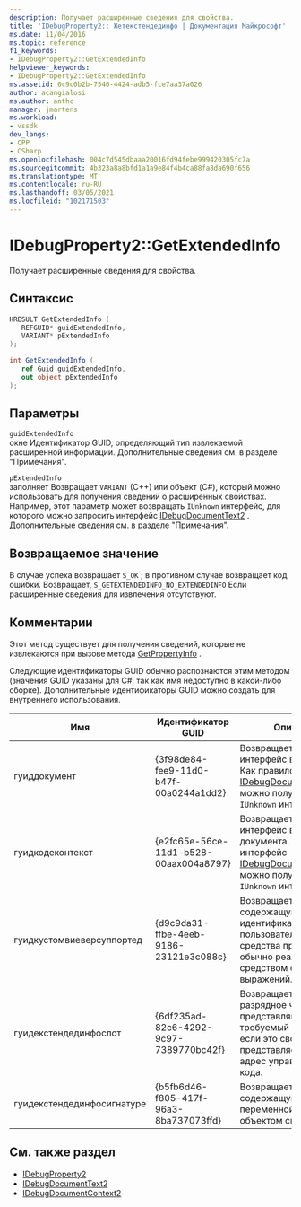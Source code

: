 ```yaml
---
description: Получает расширенные сведения для свойства.
title: 'IDebugProperty2:: Жетекстендединфо | Документация Майкрософт'
ms.date: 11/04/2016
ms.topic: reference
f1_keywords:
- IDebugProperty2::GetExtendedInfo
helpviewer_keywords:
- IDebugProperty2::GetExtendedInfo
ms.assetid: 0c9c0b2b-7540-4424-adb5-fce7aa37a026
author: acangialosi
ms.author: anthc
manager: jmartens
ms.workload:
- vssdk
dev_langs:
- CPP
- CSharp
ms.openlocfilehash: 004c7d545dbaaa20016fd94febe999420305fc7a
ms.sourcegitcommit: 4b323a8a8bfd1a1a9e84f4b4ca88fa8da690f656
ms.translationtype: MT
ms.contentlocale: ru-RU
ms.lasthandoff: 03/05/2021
ms.locfileid: "102171503"
---
```

# <a name="idebugproperty2getextendedinfo"></a>IDebugProperty2::GetExtendedInfo
Получает расширенные сведения для свойства.

## <a name="syntax"></a>Синтаксис

```cpp
HRESULT GetExtendedInfo ( 
   REFGUID* guidExtendedInfo,
   VARIANT* pExtendedInfo
);
```

```csharp
int GetExtendedInfo ( 
   ref Guid guidExtendedInfo,
   out object pExtendedInfo
);
```

## <a name="parameters"></a>Параметры
`guidExtendedInfo`\
окне Идентификатор GUID, определяющий тип извлекаемой расширенной информации. Дополнительные сведения см. в разделе "Примечания".

`pExtendedInfo`\
заполняет Возвращает `VARIANT` (C++) или объект (C#), который можно использовать для получения сведений о расширенных свойствах. Например, этот параметр может возвращать `IUnknown` интерфейс, для которого можно запросить интерфейс [IDebugDocumentText2](../../../extensibility/debugger/reference/idebugdocumenttext2.md) . Дополнительные сведения см. в разделе "Примечания".

## <a name="return-value"></a>Возвращаемое значение
 В случае успеха возвращает `S_OK` ; в противном случае возвращает код ошибки. Возвращает, `S_GETEXTENDEDINFO_NO_EXTENDEDINFO` Если расширенные сведения для извлечения отсутствуют.

## <a name="remarks"></a>Комментарии
 Этот метод существует для получения сведений, которые не извлекаются при вызове метода [GetPropertyInfo](../../../extensibility/debugger/reference/idebugproperty2-getpropertyinfo.md) .

 Следующие идентификаторы GUID обычно распознаются этим методом (значения GUID указаны для C#, так как имя недоступно в какой-либо сборке). Дополнительные идентификаторы GUID можно создать для внутреннего использования.

|Имя|Идентификатор GUID|Описание|
|----------|----------|-----------------|
|гуиддокумент|{3f98de84-fee9-11d0-b47f-00a0244a1dd2}|Возвращает `IUnknown` интерфейс в документ. Как правило, интерфейс [IDebugDocumentText2](../../../extensibility/debugger/reference/idebugdocumenttext2.md) можно получить из этого `IUnknown` интерфейса.|
|гуидкодеконтекст|{e2fc65e-56ce-11d1-b528-00aax004a8797}|Возвращает `IUnknown` интерфейс в контекст документа. Как правило, интерфейс [IDebugDocumentContext2](../../../extensibility/debugger/reference/idebugdocumentcontext2.md) можно получить из этого `IUnknown` интерфейса.|
|гуидкустомвиеверсуппортед|{d9c9da31-ffbe-4eeb-9186-23121e3c088c}|Возвращает строку, содержащую идентификатор CLSID пользовательского средства просмотра, обычно реализуемый средством оценки выражений.|
|гуидекстендединфослот|{6df235ad-82c6-4292-9c97-7389770bc42f}|Возвращает 32-разрядное число, представляющее требуемый номер слота, если это свойство представляет локальный адрес управляемого кода.|
|гуидекстендединфосигнатуре|{b5fb6d46-f805-417f-96a3-8ba737073ffd}|Возвращает строку, содержащую сигнатуру переменной, связанной с объектом свойства.|

## <a name="see-also"></a>См. также раздел
- [IDebugProperty2](../../../extensibility/debugger/reference/idebugproperty2.md)
- [IDebugDocumentText2](../../../extensibility/debugger/reference/idebugdocumenttext2.md)
- [IDebugDocumentContext2](../../../extensibility/debugger/reference/idebugdocumentcontext2.md)
